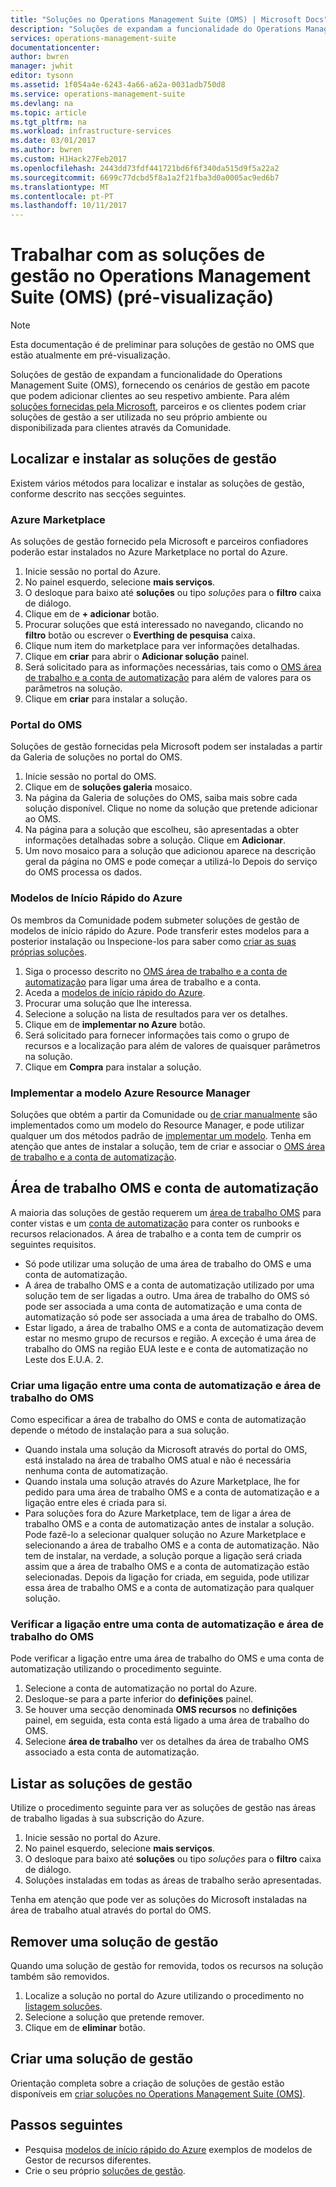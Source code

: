 ```yaml
---
title: "Soluções no Operations Management Suite (OMS) | Microsoft Docs"
description: "Soluções de expandam a funcionalidade do Operations Management Suite (OMS), fornecendo os cenários de gestão em pacote que os clientes podem adicionar a sua área de trabalho do OMS.  Este artigo fornece detalhes sobre soluções como personalizadas criadas por clientes e parceiros."
services: operations-management-suite
documentationcenter: 
author: bwren
manager: jwhit
editor: tysonn
ms.assetid: 1f054a4e-6243-4a66-a62a-0031adb750d8
ms.service: operations-management-suite
ms.devlang: na
ms.topic: article
ms.tgt_pltfrm: na
ms.workload: infrastructure-services
ms.date: 03/01/2017
ms.author: bwren
ms.custom: H1Hack27Feb2017
ms.openlocfilehash: 2443dd73fdf441721bd6f6f340da515d9f5a22a2
ms.sourcegitcommit: 6699c77dcbd5f8a1a2f21fba3d0a0005ac9ed6b7
ms.translationtype: MT
ms.contentlocale: pt-PT
ms.lasthandoff: 10/11/2017
---
```

# <a name="working-with-management-solutions-in-operations-management-suite-oms-preview"></a>Trabalhar com as soluções de gestão no Operations Management Suite (OMS) (pré-visualização)
> [!NOTE]
> Esta documentação é de preliminar para soluções de gestão no OMS que estão atualmente em pré-visualização.    
> 
> 

Soluções de gestão de expandam a funcionalidade do Operations Management Suite (OMS), fornecendo os cenários de gestão em pacote que podem adicionar clientes ao seu respetivo ambiente.  Para além [soluções fornecidas pela Microsoft](../log-analytics/log-analytics-add-solutions.md), parceiros e os clientes podem criar soluções de gestão a ser utilizada no seu próprio ambiente ou disponibilizada para clientes através da Comunidade.

## <a name="finding-and-installing-management-solutions"></a>Localizar e instalar as soluções de gestão
Existem vários métodos para localizar e instalar as soluções de gestão, conforme descrito nas secções seguintes.

### <a name="azure-marketplace"></a>Azure Marketplace
As soluções de gestão fornecido pela Microsoft e parceiros confiadores poderão estar instalados no Azure Marketplace no portal do Azure.

1. Inicie sessão no portal do Azure.
2. No painel esquerdo, selecione **mais serviços**.
3. O desloque para baixo até **soluções** ou tipo *soluções* para o **filtro** caixa de diálogo.
4. Clique em de **+ adicionar** botão.
5. Procurar soluções que está interessado no navegando, clicando no **filtro** botão ou escrever o **Everthing de pesquisa** caixa.
6. Clique num item do marketplace para ver informações detalhadas.
7. Clique em **criar** para abrir o **Adicionar solução** painel.
8. Será solicitado para as informações necessárias, tais como o [OMS área de trabalho e a conta de automatização](#oms-workspace-and-automation-account) para além de valores para os parâmetros na solução.
9. Clique em **criar** para instalar a solução.

### <a name="oms-portal"></a>Portal do OMS
Soluções de gestão fornecidas pela Microsoft podem ser instaladas a partir da Galeria de soluções no portal do OMS.

1. Inicie sessão no portal do OMS.
2. Clique em de **soluções galeria** mosaico.
3. Na página da Galeria de soluções do OMS, saiba mais sobre cada solução disponível. Clique no nome da solução que pretende adicionar ao OMS.
4. Na página para a solução que escolheu, são apresentadas a obter informações detalhadas sobre a solução. Clique em **Adicionar**.
5. Um novo mosaico para a solução que adicionou aparece na descrição geral da página no OMS e pode começar a utilizá-lo Depois do serviço do OMS processa os dados.

### <a name="azure-quickstart-templates"></a>Modelos de Início Rápido do Azure
Os membros da Comunidade podem submeter soluções de gestão de modelos de início rápido do Azure.  Pode transferir estes modelos para a posterior instalação ou Inspecione-los para saber como [criar as suas próprias soluções](#creating-a-solution).

1. Siga o processo descrito no [OMS área de trabalho e a conta de automatização](#oms-workspace-and-automation-account) para ligar uma área de trabalho e a conta.
2. Aceda a [modelos de início rápido do Azure](https://azure.microsoft.com/documentation/templates/).  
3. Procurar uma solução que lhe interessa.
4. Selecione a solução na lista de resultados para ver os detalhes.
5. Clique em de **implementar no Azure** botão.
6. Será solicitado para fornecer informações tais como o grupo de recursos e a localização para além de valores de quaisquer parâmetros na solução.
7. Clique em **Compra** para instalar a solução.

### <a name="deploy-azure-resource-manager-template"></a>Implementar a modelo Azure Resource Manager
Soluções que obtém a partir da Comunidade ou [de criar manualmente](#creating-a-solution) são implementados como um modelo do Resource Manager, e pode utilizar qualquer um dos métodos padrão de [implementar um modelo](../azure-resource-manager/resource-group-template-deploy-portal.md).  Tenha em atenção que antes de instalar a solução, tem de criar e associar o [OMS área de trabalho e a conta de automatização](#oms-workspace-and-automation-account).

## <a name="oms-workspace-and-automation-account"></a>Área de trabalho OMS e conta de automatização
A maioria das soluções de gestão requerem um [área de trabalho OMS](../log-analytics/log-analytics-manage-access.md) para conter vistas e um [conta de automatização](../automation/automation-security-overview.md#automation-account-overview) para conter os runbooks e recursos relacionados. A área de trabalho e a conta tem de cumprir os seguintes requisitos.

* Só pode utilizar uma solução de uma área de trabalho do OMS e uma conta de automatização.  
* A área de trabalho OMS e a conta de automatização utilizado por uma solução tem de ser ligadas a outro. Uma área de trabalho do OMS só pode ser associada a uma conta de automatização e uma conta de automatização só pode ser associada a uma área de trabalho do OMS.
* Estar ligado, a área de trabalho OMS e a conta de automatização devem estar no mesmo grupo de recursos e região.  A exceção é uma área de trabalho do OMS na região EUA leste e e conta de automatização no Leste dos E.U.A. 2.

### <a name="creating-a-link-between-an-oms-workspace-and-automation-account"></a>Criar uma ligação entre uma conta de automatização e área de trabalho do OMS
Como especificar a área de trabalho do OMS e conta de automatização depende o método de instalação para a sua solução.

* Quando instala uma solução da Microsoft através do portal do OMS, está instalado na área de trabalho OMS atual e não é necessária nenhuma conta de automatização.
* Quando instala uma solução através do Azure Marketplace, lhe for pedido para uma área de trabalho OMS e a conta de automatização e a ligação entre eles é criada para si.  
* Para soluções fora do Azure Marketplace, tem de ligar a área de trabalho OMS e a conta de automatização antes de instalar a solução.  Pode fazê-lo a selecionar qualquer solução no Azure Marketplace e selecionando a área de trabalho OMS e a conta de automatização.  Não tem de instalar, na verdade, a solução porque a ligação será criada assim que a área de trabalho OMS e a conta de automatização estão selecionadas.  Depois da ligação for criada, em seguida, pode utilizar essa área de trabalho OMS e a conta de automatização para qualquer solução. 

### <a name="verifying-the-link-between-an-oms-workspace-and-automation-account"></a>Verificar a ligação entre uma conta de automatização e área de trabalho do OMS
Pode verificar a ligação entre uma área de trabalho do OMS e uma conta de automatização utilizando o procedimento seguinte.

1. Selecione a conta de automatização no portal do Azure.
2. Desloque-se para a parte inferior do **definições** painel.
3. Se houver uma secção denominada **OMS recursos** no **definições** painel, em seguida, esta conta está ligado a uma área de trabalho do OMS.
4. Selecione **área de trabalho** ver os detalhes da área de trabalho OMS associado a esta conta de automatização.

## <a name="listing-management-solutions"></a>Listar as soluções de gestão
Utilize o procedimento seguinte para ver as soluções de gestão nas áreas de trabalho ligadas à sua subscrição do Azure.

1. Inicie sessão no portal do Azure.
2. No painel esquerdo, selecione **mais serviços**.
3. O desloque para baixo até **soluções** ou tipo *soluções* para o **filtro** caixa de diálogo.
4. Soluções instaladas em todas as áreas de trabalho serão apresentadas.

Tenha em atenção que pode ver as soluções do Microsoft instaladas na área de trabalho atual através do portal do OMS.

## <a name="removing-a-management-solution"></a>Remover uma solução de gestão
Quando uma solução de gestão for removida, todos os recursos na solução também são removidos.  

1. Localize a solução no portal do Azure utilizando o procedimento no [listagem soluções](#listing-solutions).
2. Selecione a solução que pretende remover.
3. Clique em de **eliminar** botão.

## <a name="creating-a-management-solution"></a>Criar uma solução de gestão
Orientação completa sobre a criação de soluções de gestão estão disponíveis em [criar soluções no Operations Management Suite (OMS)](operations-management-suite-solutions-creating.md). 

## <a name="next-steps"></a>Passos seguintes
* Pesquisa [modelos de início rápido do Azure](https://azure.microsoft.com/documentation/templates) exemplos de modelos de Gestor de recursos diferentes.
* Crie o seu próprio [soluções de gestão](operations-management-suite-solutions-creating.md).

